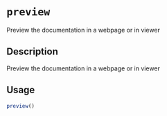 # `preview`

Preview the documentation in a webpage or in viewer


## Description

Preview the documentation in a webpage or in viewer


## Usage

```r
preview()
```


